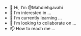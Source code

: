 - 👋 Hi, I’m @Mahdiehgavahi
- 👀 I’m interested in ...
- 🌱 I’m currently learning ...
- 💞️ I’m looking to collaborate on ...
- 📫 How to reach me ...

<!---
Mahdiehgavahi/Mahdiehgavahi is a ✨ special ✨ repository because its `README.md` (this file) appears on your GitHub profile.
You can click the Preview link to take a look at your changes.
--->
